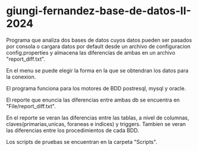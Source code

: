 # giungi-fernandez-base-de-datos-II-2024


Programa que analiza dos bases de datos cuyos datos pueden ser pasados por consola o cargara datos por default desde un archivo de configuracion config.properties y almacena las diferencias de ambas en un archivo "report_diff.txt".

En el menu se puede elegir la forma en la que se obtendran los datos para la conexion.

El programa funciona para los motores de BDD postresql, mysql y oracle.

El reporte que enuncia las diferencias entre ambas db se encuentra en "File/report_diff.txt".

En el reporte se veran las diferencias entre las tablas, a nivel de columnas, claves(primarias,unicas, foraneas e indices) y triggers.
Tambien se veran las diferencias entre los procedimientos de cada BDD.

Los scripts de pruebas se encuentran en la carpeta "Scripts".
